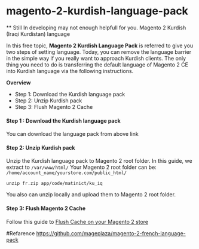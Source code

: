 # magento-2-kurdish-language-pack
** Still In developing may not enough helpfull for you.
Magento 2 Kurdish (Iraqi Kurdistan) language

In this free topic, **Magento 2 Kurdish Language Pack** is referred to give you two steps of setting language. Today, you can remove the language barrier in the simple way if you really want to approach Kurdish clients. The only thing you need to do is transferring the default language of Magento 2 CE into Kurdish language via the following instructions.


**Overview**

- Step 1: Download the Kurdish language pack
- Step 2: Unzip Kurdish pack
- Step 3: Flush Magento 2 Cache

#### Step 1 : Download the Kurdish language pack

You can download the language pack from above link

#### Step 2: Unzip Kurdish pack

Unzip the Kurdish language pack to Magento 2 root folder. In this guide, we extract to `/var/www/html/`
Your Magento 2 root folder can be: `/home/account_name/yourstore.com/public_html/`

```
unzip fr.zip app/code/matinict/ku_iq
```

You also can unzip locally and upload them to Magento 2 root folder.

#### Step 3: Flush Magento 2 Cache

Follow this guide to [Flush Cache on your Magento 2 store](https://www.mageplaza.com/kb/how-flush-enable-disable-cache.html)



#Refarence 
https://github.com/mageplaza/magento-2-french-language-pack
